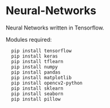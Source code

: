 # Neural-Networks
Neural Networks written in Tensorflow.

Modules required: 
```
  pip install tensorflow
  pip install keras
  pip install tflearn
  pip install numpy
  pip install pandas
  pip install matplotlib
  pip install opencv2-python
  pip install sklearn
  pip install seaborn
  pip install pillow
```
